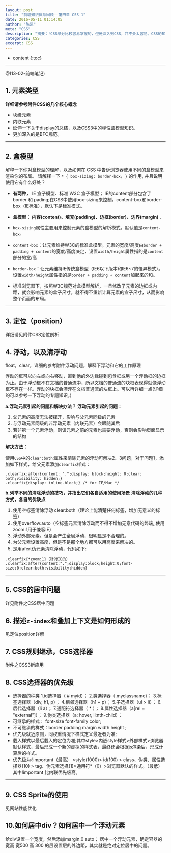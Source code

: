 ```yaml
---
layout: post
title: "前端知识体系回顾——第四章 CSS 1"
date: 2016-05-11 01:14:05
author: "陈凯"
meta: "CSS"
description: "摘要：「CSS部分比较容易掌握的，但是深入到CSS，并不会太容易。CSS的知识比较零碎，所用到的技巧也相对比较多。这是CSS篇章的第一部分。」"
categories: CSS
excerpt: CSS
---
```


* content
{:toc}

----

@(13-02-前端笔记)

## 1. 元素类型
**详细请参考附件CSS的几个核心概念**
+ 块级元素
+ 内联元素
+ 延伸一下关于display的总结，以及CSS3中的弹性盒模型知识。
+ 更加深入的是BFC规范。


----------


## 2. 盒模型 

解释一下你对盒模型的理解，以及如何在 CSS 中告诉浏览器使用不同的盒模型来渲染你的布局。
请解释一下 ```* { box-sizing: border-box; }``` 的作用, 并且说明使用它有什么好处？

+ **有两种，** IE 盒子模型、标准 W3C 盒子模型；
IE的content部分包含了 border 和 pading;在CSS中使用box-sizing来控制。content-box和border-box（IE标准），默认下是标准模式。

+ **盒模型： 内容(content)、填充(padding)、边框(border)、边界(margin) .**

+ `box-sizing`属性主要用来控制元素的盒模型的解析模式。默认值是`content-box`。
+ `content-box`：让元素维持W3C的标准盒模型。元素的宽度/高度由`border + padding + content`的宽度/高度决定，设置`width/height`属性指的是`content`部分的宽/高
+ `border-box`：让元素维持IE传统盒模型（IE6以下版本和IE6~7的怪异模式）。设置`width/height`属性指的是`border + padding + content`加起来的和。
+ 标准浏览器下，按照W3C规范对盒模型解析，一旦修改了元素的边框或内距，就会影响元素的盒子尺寸，就不得不重新计算元素的盒子尺寸，从而影响整个页面的布局。


----------


## 3. 定位（position）

详细请见附件CSS定位剖析

## 4. 浮动，以及清浮动

float，clear，详细的参考附件浮动问题，解释下浮动和它的工作原理

浮动的框可以向左或向右移动，直到他的外边缘碰到包含框或另一个浮动框的边框为止。由于浮动框不在文档的普通流中，所以文档的普通流的块框表现得就像浮动框不存在一样。浮动的块框会漂浮在文档普通流的块框上。可以再详细一点(详细的可以参考一下浮动的专题知识。)

**a.浮动元素引起的问题和解决办法？**
**浮动元素引起的问题：**
1. 父元素的高度无法被撑开，影响与父元素同级的元素
2. 与浮动元素同级的非浮动元素（内联元素）会跟随其后
3. 若非第一个元素浮动，则该元素之前的元素也需要浮动，否则会影响页面显示的结构

**解决方法：**

使用`CSS`中的`clear:both`;属性来清除元素的浮动可解决2、3问题，对于问题1，添加如下样式，给父元素添加`clearfix`样式：

```
.clearfix:after{content: ".";display: block;height: 0;clear: both;visibility: hidden;}
.clearfix{display: inline-block;} /* for IE/Mac */
```

**b.列举不同的清除浮动的技巧，并指出它们各自适用的使用场景**
**清除浮动的几种方式，各自的优缺点**
1. 使用空标签清除浮动 clear:both（理论上能清楚任何标签，增加无意义的标签）
2. 使用overflow:auto（空标签元素清除浮动而不得不增加无意代码的弊端,,使用zoom:1用于兼容IE）
3. 浮动外部元素。但是会产生全局浮动，很明显是不合理的。
4. 为父元素设置高度，但是不是那个地方都可以用高度来解决的。
5. 是用afert伪元素清除浮动，代码如下:

```
.clearfix{*zoom:1}（针对IE的）
.clearfix:after{content:".";display:block;height:0;font-size:0;clear:both;visibility:hidden}
```


----------


## 5. CSS的居中问题

详见附件之CSS居中问题

## 6. 描述`z-index`和叠加上下文是如何形成的

见定位position详解

## 7. CSS规则继承，CSS选择器

附件之CSS3新应用

## 8. CSS选择器的优先级

+ 选择器的种类
1.id选择器（ # myid）；
2.类选择器（.myclassname）；
3.标签选择器（div, h1, p）；
4.相邻选择器（h1 + p）；
5.子选择器（ul > li）；
6.后代选择器（li a）；
7.通配符选择器（ * ）；
8.属性选择器（a[rel = "external"]）；
9.伪类选择器（a: hover, li:nth-child）；
+ 可继承的样式： font-size font-family color;
+ 不可继承的样式：border padding margin width height ;
+ 优先级就近原则，同权重情况下样式定义最近者为准;
+ 载入样式以最后载入的定位为准;其中style>内嵌style样式>外部样式>浏览器默认样式，最后形成一个新的虚拟的样式表，最终还会根据js渲染后，形成计算后的样式。
+ 优先级为:!important（最高） >style(1000)> id(100) > class、伪类、属性选择器(10) > tag、伪元素选择(1)>通用符*（0）>浏览器默认的样式。（最低） 其中!important 比内联优先级高。


----------


## 9. CSS Sprite的使用

见网站性能优化

## 10.如何居中div？如何居中一个浮动元素

给div设置一个宽度，然后添加margin:0 auto；
居中一个浮动元素，确定容器的宽高 宽500 高 300 的层设置层的外边距，其实就是绝对定位居中的问题。

